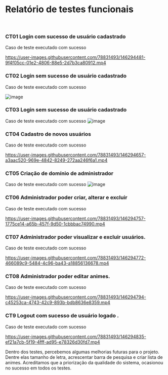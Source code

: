 # Relatório de testes funcionais 
<br>

### CT01 Login com sucesso de usuário cadastrado
Caso de teste executado com sucesso

https://user-images.githubusercontent.com/78831493/146294481-9f4f05cc-01e2-4806-88e5-2d7b3ca80912.mp4


### CT02 Login sem sucesso de usuário cadastrado
Caso de teste executado com sucesso

![image](https://user-images.githubusercontent.com/78831493/146294588-643f3757-9bb6-4b6a-8b7e-956b062a413d.png)

### CT03 Login sem sucesso de usuário cadastrado
Caso de teste executado com sucesso
![image](https://user-images.githubusercontent.com/78831493/146294628-fbce0841-b27c-4b63-a3b8-00cb6b3d47a5.png)

### CT04 Cadastro de novos usuários
Caso de teste executado com sucesso

https://user-images.githubusercontent.com/78831493/146294657-a3aac520-969e-4842-8249-272aa246f6a1.mp4


### CT05 Criação de domínio de administrador
Caso de teste executado com sucesso
![image](https://user-images.githubusercontent.com/78831493/146294736-94cde821-ec97-475d-ba6a-9239122cf347.png)


### CT06 Administrador poder criar, alterar e excluir
Caso de teste executado com sucesso

https://user-images.githubusercontent.com/78831493/146294757-1775ce14-a65b-457f-9d50-1cbbbac74990.mp4


### CT07 Administrador poder visualizar e excluir usuários.
Caso de teste executado com sucesso

https://user-images.githubusercontent.com/78831493/146294772-466089c9-5484-4c96-ba43-a18856136678.mp4


### CT08 Administrador poder editar animes.
Caso de teste executado com sucesso

https://user-images.githubusercontent.com/78831493/146294794-c45253ca-4743-42c9-893b-bdb8636e8359.mp4


### CT9 Logout com sucesso de usuário logado .
Caso de teste executado com sucesso

https://user-images.githubusercontent.com/78831493/146294835-ef21a7cb-5f19-4fff-ad95-e78326d30fd7.mp4



Dentro dos testes, percebemos algumas melhorias futuras para o projeto. Dentre elas tamanho de letra, acrescentar barra de pesquisa e criar lista de animes.
Acreditamos que a priorização da qualidade do sistema, ocasionou no sucesso em todos os testes.
